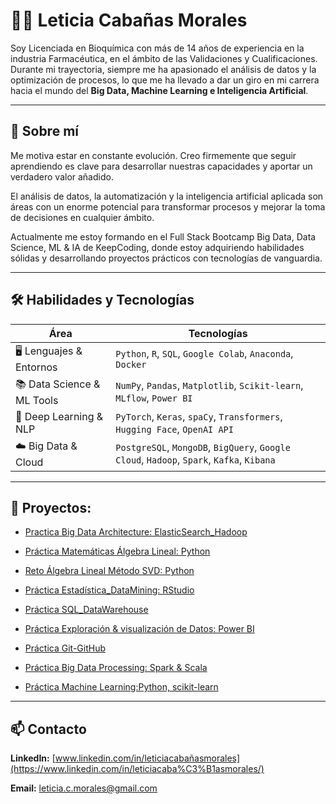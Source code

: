 # 👩‍💻 Leticia Cabañas Morales
 
Soy Licenciada en Bioquímica con más de 14 años de experiencia en la industria Farmacéutica, en el ámbito de las Validaciones y Cualificaciones. Durante mi trayectoria, 
siempre me ha apasionado el análisis de datos y la optimización de procesos, lo que me ha llevado a dar un giro en mi carrera hacia el mundo del **Big Data, Machine Learning e Inteligencia Artificial**.

---
## 🌱 Sobre mí
 
Me motiva estar en constante evolución. Creo firmemente que seguir aprendiendo es clave para desarrollar nuestras capacidades y aportar un verdadero valor añadido.

El análisis de datos, la automatización y la inteligencia artificial aplicada son áreas con un enorme potencial para transformar procesos y mejorar la toma de decisiones en cualquier ámbito.

Actualmente me estoy formando en el Full Stack Bootcamp Big Data, Data Science, ML & IA de KeepCoding, donde estoy adquiriendo habilidades sólidas y desarrollando proyectos prácticos con tecnologías de vanguardia.

---

## 🛠️ Habilidades y Tecnologías


| **Área**                  | **Tecnologías**                                                                                     |
|--------------------------|------------------------------------------------------------------------------------------------------|
| 🖥️ Lenguajes & Entornos    | `Python`, `R`, `SQL`, `Google Colab`, `Anaconda`, `Docker`                                          |
| 📚 Data Science & ML Tools | `NumPy`, `Pandas`, `Matplotlib`, `Scikit-learn`, `MLflow`, `Power BI`                              |
| 🧠 Deep Learning & NLP     | `PyTorch`, `Keras`, `spaCy`, `Transformers`, `Hugging Face`, `OpenAI API`                          |
| ☁️ Big Data & Cloud        | `PostgreSQL`, `MongoDB`, `BigQuery`, `Google Cloud`, `Hadoop`, `Spark`, `Kafka`, `Kibana`          |
          

---

## 📂  Proyectos:

* [Practica Big Data Architecture: ElasticSearch_Hadoop](https://github.com/Leticia2512/Practica-BigData_Architecture)

* [Práctica Matemáticas Álgebra Lineal: Python](https://github.com/Leticia2512/Practica-Matematicas_Algebra_Lineal)

* [Reto Álgebra Lineal Método SVD: Python](https://github.com/Leticia2512/Reto-Matematicas_Algebra-Lineal-SVD-imagenes)

* [Práctica Estadística_DataMining: RStudio](https://github.com/Leticia2512/Practica-Matematicas_Estadistica_DataMining)

* [Práctica SQL_DataWarehouse](https://github.com/Leticia2512/Practica-SQL-ETL-DataWarehouse)

* [Práctica Exploración & visualización de Datos: Power BI](https://github.com/Leticia2512/Practica-Exploracion-Visualizacion-de-Datos)

* [Práctica Git-GitHub](https://github.com/Leticia2512/Practica-Git-GitHub)

* [Práctica Big Data Processing: Spark & Scala](https://github.com/Leticia2512/Practica-Big-Data-Processing)
  
* [Práctica Machine Learning:Python, scikit-learn](https://github.com/Leticia2512/Practica-Machine_Learning)
  
 

___

## 📫 Contacto
**LinkedIn:** [www.linkedin.com/in/leticiacabañasmorales](https://www.linkedin.com/in/leticiacaba%C3%B1asmorales/)

**Email:** [leticia.c.morales@gmail.com](mailto:leticia.c.morales@gmail.com)

